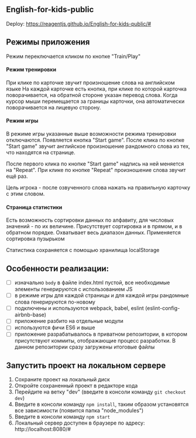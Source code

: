 ## English-for-kids-public

Deploy:
https://reagentjs.github.io/English-for-kids-public/#

## Режимы приложения
Режим переключается кликом по кнопке "Train/Play"

#### Режим тренировки
При клике по карточке звучит произношение слова на английском языке
На каждой карточке есть кнопка, при клике по которой карточка поворачивается, на обратной стороне указан перевод слова. Когда курсор мыши перемещается за границы карточки, она автоматически поворачивается на лицевую сторону.

#### Режим игры
В режиме игры указанные выше возможности режима тренировки отключаются. Появляется кнопка "Start game". После клика по кнопке "Start game" звучит английское произношение рандомного слова из тех, что находятся на странице.

После первого клика по кнопке "Start game" надпись на ней меняется на "Repeat". При клике по кнопке "Repeat" произношение слова звучит ещё раз.

Цель игрока - после озвученного слова нажать на правильную карточку с этим словом.

#### Страница статистики
Есть возможность сортировки данных по алфавиту, для числовых значений - по их величине. Присутствует сортировка и в прямом, и в обратном порядке. Охватывает весь диапазон данных. Применяется сортировка пузырьком

Статистика сохраняется с помощью хранилища localStorage

## Особенности реализации:
- [ ] изначально `body` в файле index.html пустой, все необходимые элементы генерируются с использованием JS
- [ ] в режиме игры для каждой страницы и для каждой игры рандомные слова генерируются по-новому
- [ ] подключены и используются webpack, babel, eslint (eslint-config-airbnb-base)
- [ ] приложение разбито на отдельные модули
- [ ] используются фичи ES6 и выше
- [ ] приложение разрабатывалось в приватном репозитории, в котором присутствуют коммиты, отображающие процесс разработки. В данном репозитории сразу загружены итоговые файлы

## Запустить проект на локальном сервере
1. Сохраните проект на локальный диск
2. Откройте сохраненный проект в редакторе кода
3. Перейдите на ветку "dev" (введите в консоли команду `git checkout dev`)
4. Введите в консоли команду `npm install`, таким образом установятся все зависимости (появится папка "node_modules")
5. Введите в консоли команду `npm start`
6. Локальный сервер доступен в браузере по адресу: http://localhost:8080/#
